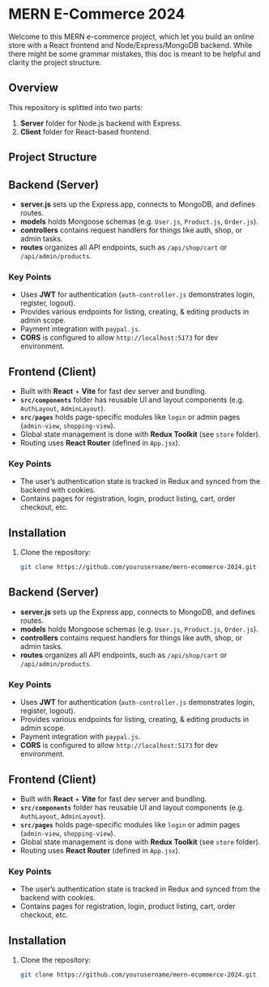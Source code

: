 # MERN E-Commerce 2024

Welcome to this MERN e-commerce project, which let you build an online store with a React frontend and Node/Express/MongoDB backend. While there might be some grammar mistakes, this doc is meant to be helpful and clarity the project structure.

## Overview
This repository is splitted into two parts:
1. **Server** folder for Node.js backend with Express.
2. **Client** folder for React-based frontend.

## Project Structure
## Backend (Server)
- **server.js** sets up the Express app, connects to MongoDB, and defines routes.
- **models** holds Mongoose schemas (e.g. `User.js`, `Product.js`, `Order.js`).
- **controllers** contains request handlers for things like auth, shop, or admin tasks.
- **routes** organizes all API endpoints, such as `/api/shop/cart` or `/api/admin/products`.

### Key Points
- Uses **JWT** for authentication (`auth-controller.js` demonstrates login, register, logout).
- Provides various endpoints for listing, creating, & editing products in admin scope.
- Payment integration with `paypal.js`.
- **CORS** is configured to allow `http://localhost:5173` for dev environment.

## Frontend (Client)
- Built with **React** + **Vite** for fast dev server and bundling.
- **`src/components`** folder has reusable UI and layout components (e.g. `AuthLayout`, `AdminLayout`).
- **`src/pages`** holds page-specific modules like `login` or admin pages (`admin-view`, `shopping-view`).
- Global state management is done with **Redux Toolkit** (see `store` folder).
- Routing uses **React Router** (defined in `App.jsx`).

### Key Points
- The user’s authentication state is tracked in Redux and synced from the backend with cookies.
- Contains pages for registration, login, product listing, cart, order checkout, etc.

## Installation
1. Clone the repository:
   ```bash
   git clone https://github.com/yourusername/mern-ecommerce-2024.git
## Backend (Server)
- **server.js** sets up the Express app, connects to MongoDB, and defines routes.
- **models** holds Mongoose schemas (e.g. `User.js`, `Product.js`, `Order.js`).
- **controllers** contains request handlers for things like auth, shop, or admin tasks.
- **routes** organizes all API endpoints, such as `/api/shop/cart` or `/api/admin/products`.

### Key Points
- Uses **JWT** for authentication (`auth-controller.js` demonstrates login, register, logout).
- Provides various endpoints for listing, creating, & editing products in admin scope.
- Payment integration with `paypal.js`.
- **CORS** is configured to allow `http://localhost:5173` for dev environment.

## Frontend (Client)
- Built with **React** + **Vite** for fast dev server and bundling.
- **`src/components`** folder has reusable UI and layout components (e.g. `AuthLayout`, `AdminLayout`).
- **`src/pages`** holds page-specific modules like `login` or admin pages (`admin-view`, `shopping-view`).
- Global state management is done with **Redux Toolkit** (see `store` folder).
- Routing uses **React Router** (defined in `App.jsx`).

### Key Points
- The user’s authentication state is tracked in Redux and synced from the backend with cookies.
- Contains pages for registration, login, product listing, cart, order checkout, etc.

## Installation
1. Clone the repository:
   ```bash
   git clone https://github.com/yourusername/mern-ecommerce-2024.git